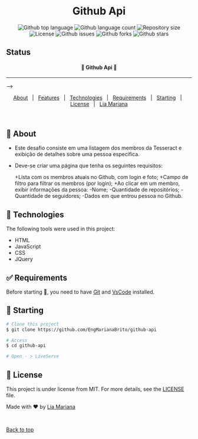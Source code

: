 <div align="center" id="top"> 

  &#xa0;

  <!-- <a href="https://githubapi.netlify.app">Demo</a> -->
</div>

<h1 align="center">Github Api</h1>

<p align="center">
  <img alt="Github top language" src="https://img.shields.io/github/languages/top/EngMarianaBrito/github-api?color=56BEB8">

  <img alt="Github language count" src="https://img.shields.io/github/languages/count/EngMarianaBrito/github-api?color=56BEB8">

  <img alt="Repository size" src="https://img.shields.io/github/repo-size/EngMarianaBrito/github-api?color=56BEB8">

  <img alt="License" src="https://img.shields.io/github/license/EngMarianaBrito}}/github-api?color=56BEB8">

  <img alt="Github issues" src="https://img.shields.io/github/issues/EngMarianaBrito/github-api?color=56BEB8" /> 

  <img alt="Github forks" src="https://img.shields.io/github/forks/EngMarianaBrito/github-api?color=56BEB8" /> 

  <img alt="Github stars" src="https://img.shields.io/github/stars/EngMarianaBrito/github-api?color=56BEB8" /> 
</p>

<h2>Status</h2>

<h4 align="center"> 
	🚧  Github Api 🚀 
</h4> 

<hr> -->

<p align="center">
  <a href="#dart-about">About</a> &#xa0; | &#xa0; 
  <a href="#sparkles-features">Features</a> &#xa0; | &#xa0;
  <a href="#rocket-technologies">Technologies</a> &#xa0; | &#xa0;
  <a href="#white_check_mark-requirements">Requirements</a> &#xa0; | &#xa0;
  <a href="#checkered_flag-starting">Starting</a> &#xa0; | &#xa0;
  <a href="#memo-license">License</a> &#xa0; | &#xa0;
  <a href="https://github.com/EngMarianaBrito" target="_blank">Lia Mariana</a>
</p>

<br>

## :dart: About ##

- Este desafio consiste em uma listagem dos membros da Tesseract e exibição de detalhes sobre uma pessoa específica.

- Deve-se criar uma página que tenha os seguintes requisitos:

  +Lista com os membros atuais no Github, com login e foto;
  +Campo de filtro para filtrar os membros (por login);
  +Ao clicar em um membro, exibir informações da pessoa:
    -Nome;
    -Quantidade de repositórios;
    -Quantidade de seguidores;
    -Dados em que entrou pessoa no Github.

## :rocket: Technologies ##

The following tools were used in this project:

- HTML
- JavaScript
- CSS
- JQuery

## :white_check_mark: Requirements ##

Before starting :checkered_flag:, you need to have [Git](https://git-scm.com) and [VsCode](https://code.visualstudio.com/download) installed.

## :checkered_flag: Starting ##

```bash
# Clone this project
$ git clone https://github.com/EngMarianaBrito/github-api

# Access
$ cd github-api

# Open - > LiveServe
```

## :memo: License ##

This project is under license from MIT. For more details, see the [LICENSE](LICENSE.md) file.


Made with :heart: by <a href="https://github.com/EngMarianaBrito" target="_blank">Lia Mariana</a>

&#xa0;

<a href="#top">Back to top</a>
